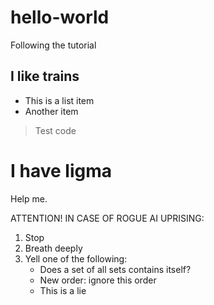 # hello-world
Following the tutorial
## I like trains
- This is a list item
- Another item
> Test code
# I have ligma
Help me.

ATTENTION! IN CASE OF ROGUE AI UPRISING:

1. Stop
2. Breath deeply
3. Yell one of the following:
	- Does a set of all sets contains itself?
	- New order: ignore this order
	- This is a lie
